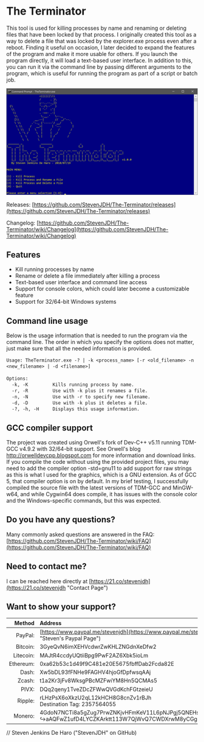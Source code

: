 # The Terminator
This tool is used for killing processes by name and renaming or deleting files that have been locked by that process. I originally created this tool as a way to delete a file that was locked by the explorer.exe process even after a reboot. Finding it useful on occasion, I later decided to expand the features of the program and make it more usable for others. If you launch the program directly, it will load a text-based user interface. In addition to this, you can run it via the command line by passing different arguments to the program, which is useful for running the program as part of a script or batch job.

![Program Screenshot](https://github.com/StevenJDH/The-Terminator/raw/master/terminator-ss.jpg "Screenshot")

Releases: [https://github.com/StevenJDH/The-Terminator/releases](https://github.com/StevenJDH/The-Terminator/releases)

Changelog: [https://github.com/StevenJDH/The-Terminator/wiki/Changelog](https://github.com/StevenJDH/The-Terminator/wiki/Changelog)

## Features
* Kill running processes by name
* Rename or delete a file immediately after killing a process
* Text-based user interface and command line access
* Support for console colors, which could later become a customizable feature
* Support for 32/64-bit Windows systems

## Command line usage
Below is the usage information that is needed to run the program via the command line. The order in which you specify the options does not matter, just make sure that all the needed information is provided.

    Usage: TheTerminator.exe -? | -k <process_name> [-r <old_filename> -n <new_filename> | -d <filename>]

    Options:
      -k, -K         Kills running process by name.
      -r, -R         Use with -k plus it renames a file.
      -n, -N         Use with -r to specify new filename.
      -d, -D         Use with -k plus it deletes a file.
      -?, -h, -H     Displays this usage information.

## GCC compiler support
The project was created using Orwell's fork of Dev-C++ v5.11 running TDM-GCC v4.9.2 with 32/64-bit support. See Orwell's blog http://orwelldevcpp.blogspot.com for more information and download links. If you compile the code without using the provided project files, you may need to add the compiler option -std=gnu11 to add support for raw strings as this is what I used for the graphics, which is a GNU extension. As of GCC 5, that compiler option is on by default. In my brief testing, I successfully compiled the source file with the latest versions of TDM-GCC and MinGW-w64, and while Cygwin64 does compile, it has issues with the console color and the Windows-specific commands, but this was expected. 

## Do you have any questions?
Many commonly asked questions are answered in the FAQ:
[https://github.com/StevenJDH/The-Terminator/wiki/FAQ](https://github.com/StevenJDH/The-Terminator/wiki/FAQ)

## Need to contact me?
I can be reached here directly at [https://21.co/stevenjdh](https://21.co/stevenjdh "Contact Page")

## Want to show your support?

|Method       | Address                                                                                                    |
|------------:|:-----------------------------------------------------------------------------------------------------------|
|PayPal:      | [https://www.paypal.me/stevenjdh](https://www.paypal.me/stevenjdh "Steven's Paypal Page")                  |
|Bitcoin:     | 3GyeQvN6imXEHVcdwrZwKHLZNGdnXeDfw2                                                                         |
|Litecoin:    | MAJtR4ccdyUQtiiBpg9PwF2AZ6Xbk5ioLm                                                                         |
|Ethereum:    | 0xa62b53c1d49f9C481e20E5675fbffDab2Fcda82E                                                                 |
|Dash:        | Xw5bDL93fFNHe9FAGHV4hjoGfDpfwsqAAj                                                                         |
|Zcash:       | t1a2Kr3jFv8WksgPBcMZFwiYM8Hn5QCMAs5                                                                        |
|PIVX:        | DQq2qeny1TveZDcZFWwQVGdKchFGtzeieU                                                                         |
|Ripple:      | rLHzPsX6oXkzU2qL12kHCH8G8cnZv1rBJh<br />Destination Tag: 2357564055                                        |
|Monero:      | 4GdoN7NCTi8a5gZug7PrwZNKjvHFmKeV11L6pNJPgj5QNEHsN6eeX3D<br />&#8618;aAQFwZ1ufD4LYCZKArktt113W7QjWvQ7CWDXrwM8yCGgEdhV3Wt|


// Steven Jenkins De Haro ("StevenJDH" on GitHub)
